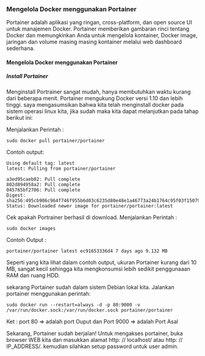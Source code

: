### Mengelola Docker menggunakan Portainer
Portainer adalah aplikasi yang ringan, cross-platform, dan open source UI untuk manajemen Docker. Portainer memberikan gambaran rinci tentang Docker dan memungkinkan Anda untuk mengelola kontainer, Docker image, jaringan dan volume masing masing kontainer melalui web dashboard sederhana.

#### Mengelola Docker menggunakan Portainer
##### Install Portainer
Menginstall Portrainer sangat mudah, hanya membutuhkan waktu kurang dari beberapa menit. Portainer mengukung Docker versi 1.10 dan lebih tinggi.
saya mengasumsikan bahwa kita telah menginstall docker pada sistem operasi linux kita, jika sudah maka kita dapat melanjutkan pada tahap berikut ini:

Menjalankan Perintah :
```
sudo docker pull portainer/portainer
```

Contoh output:
```
Using default tag: latest
latest: Pulling from portainer/portainer

a3ed95caeb02: Pull complete 
802d894958a2: Pull complete 
045765bf2706: Pull complete 
Digest: sha256:495cb906c964f746f955b6d03c6235d80e48e1a46773a24b1764c95f03f15079
Status: Downloaded newer image for portainer/portainer:latest
```

Cek apakah Portrainer berhasil di download.
Menjalankan Perintah :
```
sudo docker images
```
Contoh Output :

```
portainer/portainer latest ec91653336d4 7 days ago 9.132 MB
```

Seperti yang kita lihat dalam contoh output, ukuran Portainer kurang dari 10 MB, sangat kecil sehingga kita mengkonsumsi lebih sedikit penggunaaan RAM dan ruang HDD.

sekarang Portainer sudah dalam sistem Debian lokal kita. Jalankan portainer menggunakan perintah:
```
sudo docker run --restart=always -d -p 80:9000 -v /var/run/docker.sock:/var/run/docker.sock portainer/portainer
```
Ket : port 80 => adalah port Ouput dan Port 9000 => adalah Port Asal

Sekarang, Portainer sudah berjalan!  Untuk mengakses portainer, buka browser WEB kita dan masukkan alamat http: // localhost/ atau http: // IP_ADDRESS/. kemudian silahkan setup password untuk user admin.

 
